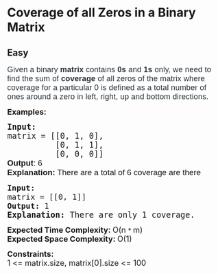 # Coverage of all Zeros in a Binary Matrix
## Easy
<div class="problems_problem_content__Xm_eO"><p><span style="color: #273239; font-family: Nunito, sans-serif; font-size: 18px; letter-spacing: 0.162px; background-color: #ffffff;">Given a binary <strong>matrix </strong>contains <strong>0s</strong> and <strong>1s </strong>only, we need to find the sum of <strong>coverage</strong> of all zeros of the matrix where coverage for a particular 0 is defined as a total number of ones around a zero in left, right, up and bottom directions.</span></p>
<p><span style="font-size: 18px;"><strong>Examples:</strong></span></p>
<pre><strong><span style="font-size: 14pt;">Input:</span></strong><br><span style="font-size: 14pt;">matrix = [[0, 1, 0],<br>          [0, 1, 1],</span><br><span style="font-size: 14pt;">          [0, 0, 0]]<br></span><span style="font-size: 14pt; font-family: Arial, sans-serif; font-variant-numeric: normal; font-variant-east-asian: normal; font-variant-alternates: normal; font-variant-position: normal; vertical-align: baseline; white-space-collapse: preserve;"><strong>Output</strong>: 6<br></span><span style="font-size: 14pt; font-family: Arial, sans-serif; font-variant-numeric: normal; font-variant-east-asian: normal; font-variant-alternates: normal; font-variant-position: normal; vertical-align: baseline; white-space-collapse: preserve;"><strong>Explanation:</strong> There are a total of 6 coverage are there</span></pre>
<p><span id="docs-internal-guid-1235b0a7-7fff-bf71-d97f-b742714a175e"></span></p>
<pre><span style="font-size: 18px;"><strong>Input: <br></strong>matrix = [[0, 1]]
<strong>Output: </strong>1<br></span><span style="font-size: 14pt;"><strong>Explanation: </strong>There are only 1 coverage.</span></pre>
<p><span style="font-size: 18px;"><strong>Expected Time Complexity: </strong>O(n&nbsp;</span><span style="font-size: 15px;">*&nbsp;<span style="font-size: 18px;">m)<br><strong>Expected Space Complexity:&nbsp;</strong>O(1)</span></span></p>
<p><span style="font-size: 15px;"><span style="font-size: 18px;"><strong>Constraints:</strong><br>1 &lt;= matrix.size, matrix[0].size &lt;= 100</span></span></p></div>